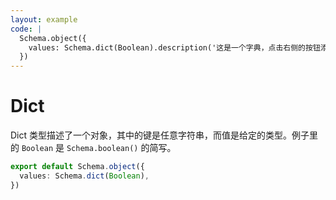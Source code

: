 ```yaml
---
layout: example
code: |
  Schema.object({
    values: Schema.dict(Boolean).description('这是一个字典，点击右侧的按钮添加属性。'),
  })
---
```


# Dict

Dict 类型描述了一个对象，其中的键是任意字符串，而值是给定的类型。例子里的 `Boolean` 是 `Schema.boolean()` 的简写。

```ts
export default Schema.object({
  values: Schema.dict(Boolean),
})
```
